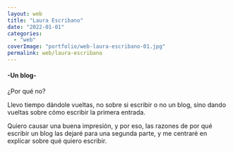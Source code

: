 ```yaml
---
layout: web
title: "Laura Escribano"
date: "2022-01-01"
categories: 
  - "web"
coverImage: "portfolio/web-laura-escribano-01.jpg"
permalink: web/laura-escribano
---
```


#### \-Un blog-

¿Por qué no?

Llevo tiempo dándole vueltas, no sobre si escribir o no un blog, sino dando vueltas sobre cómo escribir la primera entrada.

Quiero causar una buena impresión, y por eso, las razones de por qué escribir un blog las dejaré para una segunda parte, y me centraré en explicar sobre qué quiero escribir.